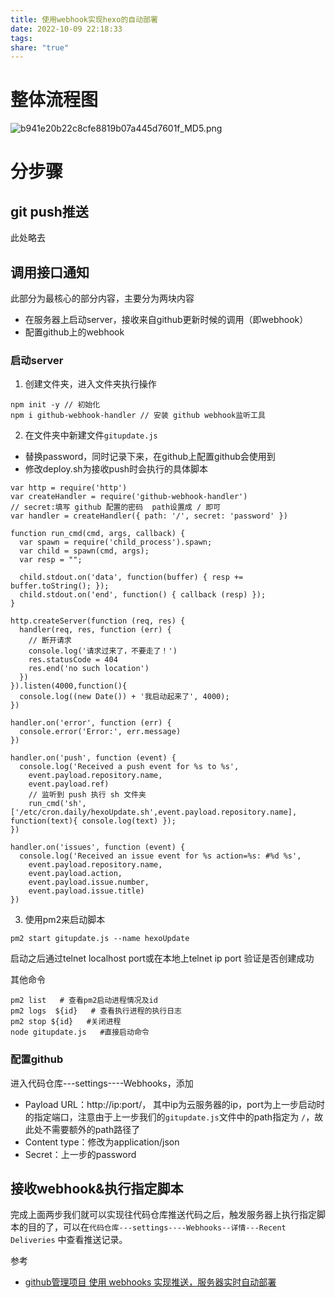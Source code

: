 ```yaml
---
title: 使用webhook实现hexo的自动部署
date: 2022-10-09 22:18:33
tags: 
share: "true"
---
```


# 整体流程图

![b941e20b22c8cfe8819b07a445d7601f_MD5.png](attachments/b941e20b22c8cfe8819b07a445d7601f_MD5.png)



# 分步骤

## git push推送

此处略去

## 调用接口通知

此部分为最核心的部分内容，主要分为两块内容

* 在服务器上启动server，接收来自github更新时候的调用（即webhook）
* 配置github上的webhook

<!--more-->

### 启动server

1. 创建文件夹，进入文件夹执行操作

```
npm init -y // 初始化
npm i github-webhook-handler // 安装 github webhook监听工具
```

2. 在文件夹中新建文件`gitupdate.js`

* 替换password，同时记录下来，在github上配置github会使用到
* 修改deploy.sh为接收push时会执行的具体脚本

```
var http = require('http')
var createHandler = require('github-webhook-handler')
// secret:填写 github 配置的密码  path设置成 / 即可
var handler = createHandler({ path: '/', secret: 'password' })

function run_cmd(cmd, args, callback) {
  var spawn = require('child_process').spawn;
  var child = spawn(cmd, args);
  var resp = "";

  child.stdout.on('data', function(buffer) { resp += buffer.toString(); });
  child.stdout.on('end', function() { callback (resp) });
}

http.createServer(function (req, res) {
  handler(req, res, function (err) {
    // 断开请求
    console.log('请求过来了，不要走了！')
    res.statusCode = 404
    res.end('no such location')
  })
}).listen(4000,function(){
  console.log((new Date()) + '我启动起来了', 4000);
})

handler.on('error', function (err) {
  console.error('Error:', err.message)
})

handler.on('push', function (event) {
  console.log('Received a push event for %s to %s',
    event.payload.repository.name,
    event.payload.ref)
    // 监听到 push 执行 sh 文件夹
    run_cmd('sh', ['/etc/cron.daily/hexoUpdate.sh',event.payload.repository.name], function(text){ console.log(text) });
})

handler.on('issues', function (event) {
  console.log('Received an issue event for %s action=%s: #%d %s',
    event.payload.repository.name,
    event.payload.action,
    event.payload.issue.number,
    event.payload.issue.title)
})
```

3. 使用pm2来启动脚本

```
pm2 start gitupdate.js --name hexoUpdate
```

启动之后通过telnet localhost port或在本地上telnet  ip  port 验证是否创建成功

其他命令

```
pm2 list   # 查看pm2启动进程情况及id
pm2 logs  ${id}   # 查看执行进程的执行日志
pm2 stop ${id}   #关闭进程
node gitupdate.js   #直接启动命令
```



### 配置github

进入代码仓库---settings----Webhooks，添加

* Payload URL：http://ip:port/， 其中ip为云服务器的ip，port为上一步启动时的指定端口，注意由于上一步我们的`gitupdate.js`文件中的path指定为 `/`，故此处不需要额外的path路径了
* Content type：修改为application/json
* Secret：上一步的password

## 接收webhook&执行指定脚本

完成上面两步我们就可以实现往代码仓库推送代码之后，触发服务器上执行指定脚本的目的了，可以在`代码仓库---settings----Webhooks--详情---Recent Deliveries` 中查看推送记录。

参考

* [github管理项目 使用 webhooks 实现推送，服务器实时自动部署](https://blog.csdn.net/clli_Chain/article/details/120156383)
